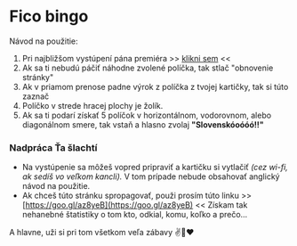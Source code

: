 # Fico bingo

Návod na použitie:

1. Pri najbližšom vystúpení pána premiéra >> [klikni sem](http://www.bullshitbingo.net/cards/custom/?title=Fico+Bingo&exclamation=Slovensk%C3%B3o%C3%B3%C3%B3%C3%B3%21%21&free_square=SOROS&terms=Radi%C4%8Dovej+vl%C3%A1da%0D%0AMiklo%C5%A1%0D%0ADzurinda%0D%0AMajdan%0D%0AHyeny%0D%0AProstit%C3%BAtky%0D%0ABordel%0D%0ASlovensku+sa+dar%C3%AD%0D%0AMakroekonomick%C3%A9+ukazatele%0D%0AMD%C5%BD%0D%0AOpoz%C3%ADcia%0D%0AIlumin%C3%A1ti%0D%0A%C3%9A%C5%BEern%C3%ADk%0D%0AStrategick%C3%BD+partner%0D%0AZahrani%C4%8Dn%C3%BD+rukopis%0D%0APrezident%0D%0ADla%C5%BEobn%C3%A9+kocky%0D%0APolitick%C3%BD+kapit%C3%A1l%0D%0APrevrat%0D%0A%C3%9Astavn%C3%BD+s%C3%BAd%0D%0A%C3%9Astava%0D%0ANesp%C3%A1vam%0D%0AZvarky%0D%0APracujem+de%C5%88-noc%0D%0ANajlep%C5%A1%C3%AD+minister%0D%0A%C3%9Atok+na+vl%C3%A1du%0D%0A%C3%9Aspe%C5%A1n%C3%A9+predsedn%C3%ADctvo%0D%0A%C3%9Atok+na+predsedn%C3%ADctvo%0D%0ATanec+na+hroboch%0D%0ABezpe%C4%8Dnostn%C3%A1+rada%0D%0ABirmovka%0D%0A%C5%A0t%C3%A1tny+dlh%0D%0AUte%C4%8Denci%0D%0APravicov%C3%A1+vl%C3%A1da%0D%0ABratislavsk%C3%A1+kaviare%C5%88%0D%0ADa%C5%88ov%C3%BD+experiment%0D%0ANie+je+%C5%BEiadnym+tajomstvom%0D%0AScientol%C3%B3g%0D%0AVrece+zemiakov%0D%0AV+s%C3%BAlade+s+%C3%BAstavou%0D%0AExpertn%C3%A1+komisia%0D%0APani+redaktorka%0D%0AP%C3%A1n+redaktor%0D%0APosv%C3%A4tn%C3%A1+krava%0D%0AAbsol%C3%BAtne+%C5%A1tandardn%C3%A9%0D%0ANad%C5%A1tandardne+vysok%C3%A9+pr%C3%ADjmy%0D%0AMiliardov%C3%A9+zisky%0D%0AMusia+plati%C5%A5+viac%0D%0AAko+koza+n%C3%B4%C5%BE%0D%0AFinan%C4%8Dn%C3%A9+skupiny%0D%0AVlastizrada%0D%0AProvok%C3%A1cia+najhrub%C5%A1ieho+zrna%0D%0ANa+rozdiel+od+v%C3%A1s%0D%0ANarobia+sa+ako+hov%C3%A4d%C3%A1%0D%0AMatovi%C4%8D%0D%0ASul%C3%ADk%0D%0ASprostosti%0D%0AHl%C3%BAposti%0D%0AVlastnou+hlavou%0D%0ASa+nat%C3%ADska+ot%C3%A1zka%0D%0ASt%C3%A1le+plat%C3%AD+m%C3%B4j+v%C3%BDrok%0D%0ASoci%C3%A1lny+%C5%A1t%C3%A1t%0D%0AIstoty%0D%0AZ%C3%A1kern%C3%BD+a+premyslen%C3%BD+%C3%BAtok%0D%0ANorm%C3%A1lni+%C4%BEudia%0D%0AVyt%C4%BAka%C5%A5+kapit%C3%A1l%0D%0AImigranti%0D%0AMajstri+v+populizme%0D%0ALegit%C3%ADmne+prostriedky%0D%0AKr%C3%A1%C4%BE+Star%C3%BDch+Slov%C3%A1kov%0D%0ASv%C3%A4topluk%0D%0AJuraj+J%C3%A1no%C5%A1%C3%ADk%0D%0AZ%C3%A1kladom+n%C3%A1%C5%A1ho+%C3%BAspechu+je%0D%0APolicajn%C3%BD+zbor%0D%0AProkurat%C3%BAra%0D%0AAsistentka%0D%0AAj+vrabce+na+streche%0D%0ADia%C4%BEnica+do+Ko%C5%A1%C3%ADc%0D%0ANechajme+v+k%C4%BEude+pracova%C5%A5%0D%0ASoci%C3%A1lna+demokracia%0D%0ASlovensk%C3%A9+Elektr%C3%A1rne%0D%0AZlepenec%0D%0AHulv%C3%A1tskym+sp%C3%B4sobom+atakujete%0D%0ALen+idiot%0D%0AProsperita%0D%0AKontinuita%0D%0AZachovanie+demokracie%0D%0AMy+s+t%C3%BDm+ni%C4%8D+nem%C3%A1me%0D%0AGener%C3%A1lny+prokur%C3%A1tor%0D%0AKladieme+si+viacer%C3%AD+ot%C3%A1zku%0D%0ANa+v%C3%BDchodnom+Slovensku+ni%C4%8D+nie+je%0D%0AEur%C3%B3pska+%C3%9Ania%0D%0AJadro%0D%0AEurofondy%0D%0ASkutok+sa+nestal%0D%0ANeotravujte) <<
2. Ak sa ti nebudú páčiť náhodne zvolené políčka, tak stlač "obnovenie stránky"
3. Ak v priamom prenose padne výrok z políčka z tvojej kartičky, tak si túto zaznač
4. Políčko v strede hracej plochy je žolík.
5. Ak sa ti podarí získať 5 políčok v horizontálnom, vodorovnom, alebo diagonálnom smere, tak vstaň a hlasno zvolaj **"Slovenskóoóóó!!"**

### Nadpráca Ťa šlachtí

- Na vystúpenie sa môžeš vopred pripraviť a kartičku si vytlačiť *(cez wi-fi, ak sedíš vo veľkom kancli).* V tom prípade nebude obsahovať anglický návod na použitie.
- Ak chceš túto stránku spropagovať, použi prosím túto linku >> [https://goo.gl/az8yeB](https://goo.gl/az8yeB) << Získam tak nehanebné štatistiky o tom kto, odkial, komu, koľko a prečo...

A hlavne, uži si pri tom všetkom veľa zábavy ✌️🍿❤
